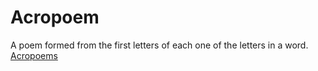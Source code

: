 
# Acropoem

A poem formed from the first letters of each one of the letters in a word. [Acropoems](https://marievyyy.github.io/A2Z-F16/week1-homework/)
